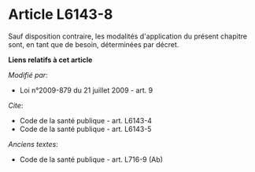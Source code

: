 # Article L6143-8

Sauf disposition contraire, les modalités d'application du présent chapitre sont, en tant que de besoin, déterminées par
décret.

**Liens relatifs à cet article**

_Modifié par_:

  - Loi n°2009-879 du 21 juillet 2009 - art. 9

_Cite_:

  - Code de la santé publique - art. L6143-4
  - Code de la santé publique - art. L6143-5

_Anciens textes_:

  - Code de la santé publique - art. L716-9 (Ab)
